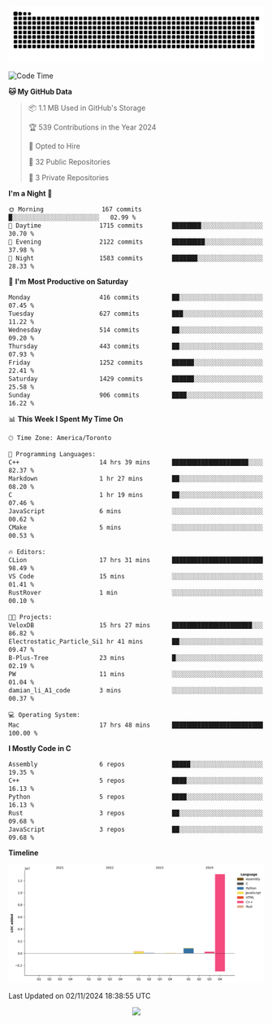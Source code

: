 <picture>
  <source media="(prefers-color-scheme: dark)" srcset="https://raw.githubusercontent.com/kkli08/kkli08/output/github-contribution-grid-snake-dark.svg">
  <source media="(prefers-color-scheme: light)" srcset="https://raw.githubusercontent.com/kkli08/kkli08/output/github-contribution-grid-snake.svg">
  <img alt="github contribution grid snake animation" src="https://raw.githubusercontent.com/kkli08/kkli08/output/github-contribution-grid-snake.svg">
</picture>


<!--START_SECTION:waka-->
![Code Time](http://img.shields.io/badge/Code%20Time-53%20hrs%2025%20mins-blue)

**🐱 My GitHub Data** 

> 📦 1.1 MB Used in GitHub's Storage 
 > 
> 🏆 539 Contributions in the Year 2024
 > 
> 💼 Opted to Hire
 > 
> 📜 32 Public Repositories 
 > 
> 🔑 3 Private Repositories 
 > 
**I'm a Night 🦉** 

```text
🌞 Morning                167 commits         █░░░░░░░░░░░░░░░░░░░░░░░░   02.99 % 
🌆 Daytime                1715 commits        ████████░░░░░░░░░░░░░░░░░   30.70 % 
🌃 Evening                2122 commits        █████████░░░░░░░░░░░░░░░░   37.98 % 
🌙 Night                  1583 commits        ███████░░░░░░░░░░░░░░░░░░   28.33 % 
```
📅 **I'm Most Productive on Saturday** 

```text
Monday                   416 commits         ██░░░░░░░░░░░░░░░░░░░░░░░   07.45 % 
Tuesday                  627 commits         ███░░░░░░░░░░░░░░░░░░░░░░   11.22 % 
Wednesday                514 commits         ██░░░░░░░░░░░░░░░░░░░░░░░   09.20 % 
Thursday                 443 commits         ██░░░░░░░░░░░░░░░░░░░░░░░   07.93 % 
Friday                   1252 commits        ██████░░░░░░░░░░░░░░░░░░░   22.41 % 
Saturday                 1429 commits        ██████░░░░░░░░░░░░░░░░░░░   25.58 % 
Sunday                   906 commits         ████░░░░░░░░░░░░░░░░░░░░░   16.22 % 
```


📊 **This Week I Spent My Time On** 

```text
🕑︎ Time Zone: America/Toronto

💬 Programming Languages: 
C++                      14 hrs 39 mins      █████████████████████░░░░   82.37 % 
Markdown                 1 hr 27 mins        ██░░░░░░░░░░░░░░░░░░░░░░░   08.20 % 
C                        1 hr 19 mins        ██░░░░░░░░░░░░░░░░░░░░░░░   07.46 % 
JavaScript               6 mins              ░░░░░░░░░░░░░░░░░░░░░░░░░   00.62 % 
CMake                    5 mins              ░░░░░░░░░░░░░░░░░░░░░░░░░   00.53 % 

🔥 Editors: 
CLion                    17 hrs 31 mins      █████████████████████████   98.49 % 
VS Code                  15 mins             ░░░░░░░░░░░░░░░░░░░░░░░░░   01.41 % 
RustRover                1 min               ░░░░░░░░░░░░░░░░░░░░░░░░░   00.10 % 

🐱‍💻 Projects: 
VeloxDB                  15 hrs 27 mins      ██████████████████████░░░   86.82 % 
Electrostatic_Particle_Si1 hr 41 mins        ██░░░░░░░░░░░░░░░░░░░░░░░   09.47 % 
B-Plus-Tree              23 mins             █░░░░░░░░░░░░░░░░░░░░░░░░   02.19 % 
PW                       11 mins             ░░░░░░░░░░░░░░░░░░░░░░░░░   01.04 % 
damian_li_A1_code        3 mins              ░░░░░░░░░░░░░░░░░░░░░░░░░   00.37 % 

💻 Operating System: 
Mac                      17 hrs 48 mins      █████████████████████████   100.00 % 
```

**I Mostly Code in C** 

```text
Assembly                 6 repos             █████░░░░░░░░░░░░░░░░░░░░   19.35 % 
C++                      5 repos             ████░░░░░░░░░░░░░░░░░░░░░   16.13 % 
Python                   5 repos             ████░░░░░░░░░░░░░░░░░░░░░   16.13 % 
Rust                     3 repos             ██░░░░░░░░░░░░░░░░░░░░░░░   09.68 % 
JavaScript               3 repos             ██░░░░░░░░░░░░░░░░░░░░░░░   09.68 % 
```



**Timeline**

![Lines of Code chart](https://raw.githubusercontent.com/kkli08/kkli08/main/assets/bar_graph.png)


 Last Updated on 02/11/2024 18:38:55 UTC
<!--END_SECTION:waka-->


<div align="center">
    <img  src="https://github-readme-streak-stats.herokuapp.com/?user=kkli08&theme=cobalt" />
</div>

<br/>
<br/>
<br/>

